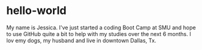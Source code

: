 # hello-world
My name is Jessica. I've just started a coding Boot Camp at SMU and hope to use GitHub quite a bit to help with my studies over the next 6 months. I lov emy dogs, my husband and live in downtown Dallas, Tx. 
